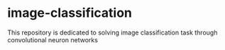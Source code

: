 # image-classification
This repository is dedicated to solving image classification task through convolutional neuron networks
